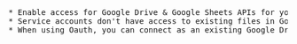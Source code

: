 <div title="Google Sheets API" creator="YourName" modifier="YourName" created="201710310518" modified="201710310519" changecount="4">
<pre>* Enable access for Google Drive &amp; Google Sheets APIs for your project via https://console.developers.google.com/apis/
* Service accounts don't have access to existing files in Google Drive. They only have access to what they have created, or documents explicitly shared with the service account's email address, which looks like {{{user@project-123456.iam.gserviceaccount.com}}} - see example of setting this up [[here|https://github.com/juampynr/google-spreadsheet-reader]]
* When using Oauth, you can connect as an existing Google Drive user, and have access to everything they have. You need to follow an authentication flow that involves opening a browser, which grants a token that will expire.
</pre>
</div>
